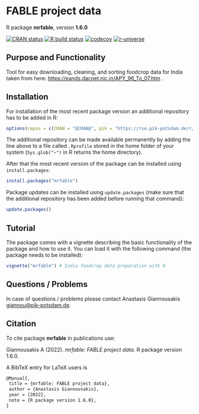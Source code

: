 # FABLE project data

R package **mrfable**, version **1.6.0**

[![CRAN status](https://www.r-pkg.org/badges/version/mrfable)](https://cran.r-project.org/package=mrfable)  [![R build status](https://github.com/PrantikaDas/mrfable/workflows/check/badge.svg)](https://github.com/PrantikaDas/mrfable/actions) [![codecov](https://codecov.io/gh/PrantikaDas/mrfable/branch/master/graph/badge.svg)](https://app.codecov.io/gh/PrantikaDas/mrfable) [![r-universe](https://pik-piam.r-universe.dev/badges/mrfable)](https://pik-piam.r-universe.dev/ui#builds)

## Purpose and Functionality

Tool for easy downloading, cleaning, and sorting foodcrop data for India taken from here: https://eands.dacnet.nic.in/APY_96_To_07.htm .


## Installation

For installation of the most recent package version an additional repository has to be added in R:

```r
options(repos = c(CRAN = "@CRAN@", pik = "https://rse.pik-potsdam.de/r/packages"))
```
The additional repository can be made available permanently by adding the line above to a file called `.Rprofile` stored in the home folder of your system (`Sys.glob("~")` in R returns the home directory).

After that the most recent version of the package can be installed using `install.packages`:

```r 
install.packages("mrfable")
```

Package updates can be installed using `update.packages` (make sure that the additional repository has been added before running that command):

```r 
update.packages()
```

## Tutorial

The package comes with a vignette describing the basic functionality of the package and how to use it. You can load it with the following command (the package needs to be installed):

```r
vignette("mrfable") # India foodcrop data preparation with R
```

## Questions / Problems

In case of questions / problems please contact Anastasis Giannousakis <giannou@pik-potsdam.de>.

## Citation

To cite package **mrfable** in publications use:

Giannousakis A (2022). _mrfable: FABLE project data_. R package version 1.6.0.

A BibTeX entry for LaTeX users is

 ```latex
@Manual{,
  title = {mrfable: FABLE project data},
  author = {Anastasis Giannousakis},
  year = {2022},
  note = {R package version 1.6.0},
}
```
